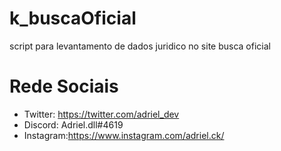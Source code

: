 # k_buscaOficial
script para levantamento de dados juridico no site busca oficial


# Rede Sociais
* Twitter: https://twitter.com/adriel_dev
* Discord:  Adriel.dll#4619
* Instagram:https://www.instagram.com/adriel.ck/
